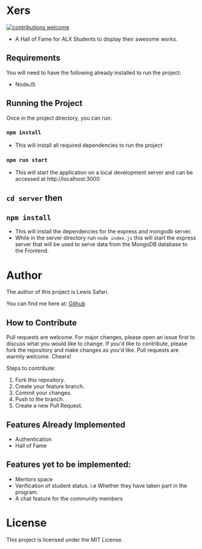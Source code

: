 # Xers
[![contributions welcome](https://img.shields.io/badge/contributions-welcome-brightgreen.svg?style=flat)](https://github.com/dwyl/esta/issues)

- A Hall of Fame for ALX Students to display their awesome works.

## Requirements
You will need to have the following already installed to run the project:

- NodeJS

## Running the Project

Once in the project directory, you can run:

### `npm install`
- This will install all required dependencies to run the project

### `npm run start`
- This will start the application on a local development server and can be accessed at http://localhost:3000

## `cd server` then 
## `npm install`
- This will install the dependencies for the express and mongodb server.
- While in the server directory run `node index.js` this will start the express server that will be used to serve data from the MongoDB database to the Frontend.



# Author

The author of this project is Lewis Safari.

 You can find me here at:
[Github](https://github.com/safarilewis)

## How to Contribute
Pull requests are welcome. For major changes, please open an issue first to discuss what you would like to change. If you'd like to contribute, please fork the repository and make changes as you'd like. Pull requests are warmly welcome. Cheers!

Steps to contribute:
1. Fork this repository.
2. Create your feature branch.
3. Commit your changes.
4. Push to the branch.
5. Create a new Pull Request.

## Features Already Implemented
- Authentication
- Hall of Fame
  
## Features yet to be implemented:
- Mentors space
- Verification of student status. i.e Whether they have taken part in the program.
- A chat feature for the community members
  
# License

This project is licensed under the MIT License.
